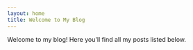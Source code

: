 ```yaml
---
layout: home
title: Welcome to My Blog
---
```


Welcome to my blog! Here you'll find all my posts listed below.
